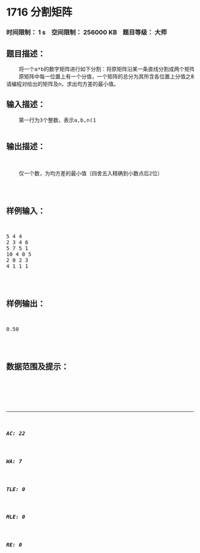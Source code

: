 # 1716 分割矩阵   
### 时间限制： 1 s&nbsp;&nbsp;&nbsp;&nbsp;空间限制： 256000 KB&nbsp;&nbsp;&nbsp;&nbsp;题目等级： 大师  
## 题目描述：  

<pre>
    将一个a*b的数字矩阵进行如下分割：将原矩阵沿某一条直线分割成两个矩阵，再将生成的两个矩阵继续如此分割（当然也可以只分割其中的一个），这样分割了（n-1)次后，原矩阵被分割成了n个矩阵。（每次分割都只能沿着数字间的缝隙进行）
    原矩阵中每一位置上有一个分值，一个矩阵的总分为其所含各位置上分值之和。现在需要把矩阵按上述规则分割成n个矩阵，并使各矩阵总分的均方差最小。
请编程对给出的矩阵及n，求出均方差的最小值。
</pre>
  
  
## 输入描述：  

<pre>
    第一行为3个整数，表示a,b,n(1<a,b<=10,1<n<=10）的值。
    第二行至第n+1行每行为b个小于100的非负整数，表示矩阵中相应位置上的分值。每行相邻两数之间用一个空格分开。
</pre>
  
  
## 输出描述：  

<pre>
    仅一个数，为均方差的最小值（四舍五入精确到小数点后2位）
</pre>
  
  
## 样例输入：  

<pre>
5 4 4
2 3 4 6
5 7 5 1
10 4 0 5
2 0 2 3
4 1 1 1
</pre>
  
  
## 样例输出：  

<pre>
0.50
</pre>
  
  
## 数据范围及提示：  

<pre>
</pre>
  
  
***  

##### AC: 22  
##### WA: 7  
##### TLE: 0  
##### MLE: 0  
##### RE: 0  
